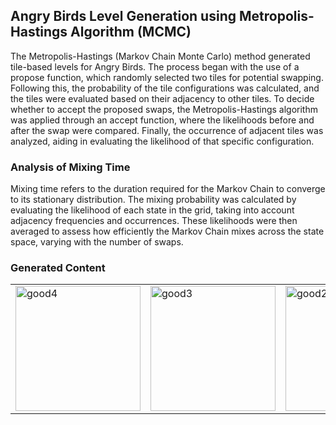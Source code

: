## Angry Birds Level Generation using Metropolis-Hastings Algorithm (MCMC)

The Metropolis-Hastings (Markov Chain Monte Carlo) method generated tile-based levels for Angry Birds. 
The process began with the use of a propose function, which randomly selected two tiles for potential swapping. 
Following this, the probability of the tile configurations was calculated, and the tiles were evaluated based on their adjacency to other tiles. 
To decide whether to accept the proposed swaps, the Metropolis-Hastings algorithm was applied through an accept function, where the likelihoods before and after the swap were compared. 
Finally, the occurrence of adjacent tiles was analyzed, aiding in evaluating the likelihood of that specific configuration.

### Analysis of Mixing Time
Mixing time refers to the duration required for the Markov Chain to converge to its stationary distribution. The mixing probability was calculated by evaluating the likelihood of each state in the grid, taking into account adjacency frequencies and occurrences. These likelihoods were then averaged to assess how efficiently the Markov Chain mixes across the state space, varying with the number of swaps.

### Generated Content
<table>
  <tr>
    <td><img src="https://github.com/user-attachments/assets/b477f5df-fd7d-43f1-ab8f-7e1a012f4a3d" alt="good4" width="200"></td>
    <td><img src="https://github.com/user-attachments/assets/721d3478-1dc3-4bdb-80d8-751648860647" alt="good3" width="200"></td>
    <td><img src="https://github.com/user-attachments/assets/eaca283a-3805-437f-bba2-347d4cd71e85" alt="good2" width="200"></td>
    <td><img src="https://github.com/user-attachments/assets/f4e4cf78-7e2d-4c91-b570-840f25e8283f" alt="good1" width="200"></td>
    <td><img src="https://github.com/user-attachments/assets/41e8f22b-f4ef-4192-ae3d-c36bf2a6691d" alt="good5" width="200"></td>
  </tr>
</table>




